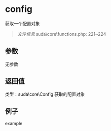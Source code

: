 # config
获取一个配置对象
> *文件信息* suda\core\functions.php: 221~224

## 参数

无参数

## 返回值
类型：suda\core\Config
 获取的配置对象

## 例子

example